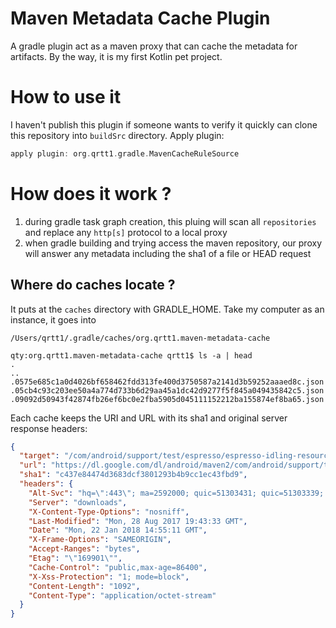 
# Maven Metadata Cache Plugin

A gradle plugin act as a maven proxy that can cache the metadata for artifacts. By the way, it is my first Kotlin pet project.

# How to use it

I haven't publish this plugin if someone wants to verify it quickly can clone this repository into `buildSrc` directory. Apply plugin:

```groovy
apply plugin: org.qrtt1.gradle.MavenCacheRuleSource
```

# How does it work ?

1. during gradle task graph creation, this pluing will scan all `repositories` and replace any `http[s]` protocol to a local proxy
2. when gradle building and trying access the maven repository, our proxy will answer any metadata including the sha1 of a file or HEAD request

## Where do caches locate ?

It puts at the `caches` directory with GRADLE\_HOME. Take my computer as an instance, it goes into

```
/Users/qrtt1/.gradle/caches/org.qrtt1.maven-metadata-cache
```

```
qty:org.qrtt1.maven-metadata-cache qrtt1$ ls -a | head
.
..
.0575e685c1a0d4026bf658462fdd313fe400d3750587a2141d3b59252aaaed8c.json
.05cb4c93c203ee50a4a774d733b6d29aa45a1dc42d9277f5f845a049435842c5.json
.09092d50943f42874fb26ef6bc0e2fba5905d045111152212ba155874ef8ba65.json
```

Each cache keeps the URI and URL with its sha1 and original server response headers:

```json
{
  "target": "/com/android/support/test/espresso/espresso-idling-resource/3.0.1/espresso-idling-resource-3.0.1.pom",
  "url": "https://dl.google.com/dl/android/maven2/com/android/support/test/espresso/espresso-idling-resource/3.0.1/espresso-idling-resource-3.0.1.pom",
  "sha1": "c437e84474d3683dcf3801293b4b9cc1ec43fbd9",
  "headers": {
    "Alt-Svc": "hq=\":443\"; ma=2592000; quic=51303431; quic=51303339; quic=51303338; quic=51303337; quic=51303335,quic=\":443\"; ma=2592000; v=\"41,39,38,37,35\"",
    "Server": "downloads",
    "X-Content-Type-Options": "nosniff",
    "Last-Modified": "Mon, 28 Aug 2017 19:43:33 GMT",
    "Date": "Mon, 22 Jan 2018 14:55:11 GMT",
    "X-Frame-Options": "SAMEORIGIN",
    "Accept-Ranges": "bytes",
    "Etag": "\"169901\"",
    "Cache-Control": "public,max-age=86400",
    "X-Xss-Protection": "1; mode=block",
    "Content-Length": "1092",
    "Content-Type": "application/octet-stream"
  }
}
```
